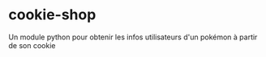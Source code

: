 # cookie-shop
Un module python pour obtenir les infos utilisateurs d'un pokémon à partir de son cookie
